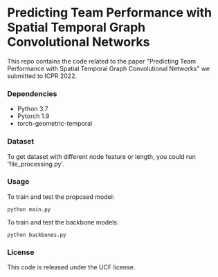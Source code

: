 # Predicting Team Performance with Spatial Temporal Graph Convolutional Networks

This repo contains the code related to the paper "Predicting Team Performance with Spatial Temporal Graph Convolutional Networks" we submitted to ICPR 2022.


### Dependencies

* Python 3.7
* Pytorch 1.9
* torch-geometric-temporal

### Dataset
To get dataset with different node feature or length, you could run 'file_processing.py'.

### Usage

To train and test the proposed model:
```
python main.py
```

To train and test the backbone models:
```
python backbones.py
```
### License
This code is released under the UCF license.
